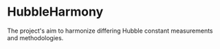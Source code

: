# HubbleHarmony
The project's aim to harmonize differing Hubble constant measurements and methodologies. 
